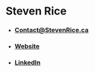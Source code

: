 # Steven Rice

- ### Contact@StevenRice.ca
- ### [Website](https://stevenrice.ca "Website")
- ### [LinkedIn](https://linkedin.com/in/stevenrice99 "LinkedIn")
